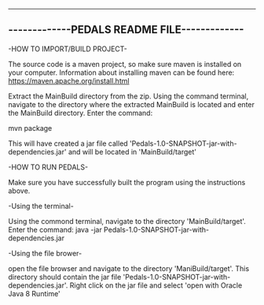 --------------------------------------------
-------------PEDALS README FILE-------------
--------------------------------------------

-HOW TO IMPORT/BUILD PROJECT-

The source code is a maven project, so make sure maven is installed on your
computer. Information about installing maven can be found here:
https://maven.apache.org/install.html

Extract the MainBuild directory from the zip. Using the command terminal,
navigate to the directory where the extracted MainBuild is located and enter the
MainBuild directory. Enter the command:

mvn package

This will have created a jar file called 
'Pedals-1.0-SNAPSHOT-jar-with-dependencies.jar' and will be located in 
'MainBuild/target'


-HOW TO RUN PEDALS-

Make sure you have successfully built the program using the instructions above.

-Using the terminal-

Using the commond terminal, navigate to the directory 'MainBuild/target'. Enter
the command:
java -jar Pedals-1.0-SNAPSHOT-jar-with-dependencies.jar



-Using the file brower-

open the file browser and navigate to the directory 'ManiBuild/target'. This
directory should contain the jar file 
'Pedals-1.0-SNAPSHOT-jar-with-dependencies.jar'. Right click on the jar file
and select 'open with Oracle Java 8 Runtime'